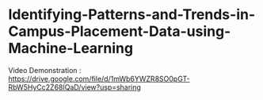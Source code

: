 # Identifying-Patterns-and-Trends-in-Campus-Placement-Data-using-Machine-Learning

Video Demonstration : https://drive.google.com/file/d/1mWb6YWZR8SO0pGT-RbW5HyCc2Z68IQaD/view?usp=sharing
